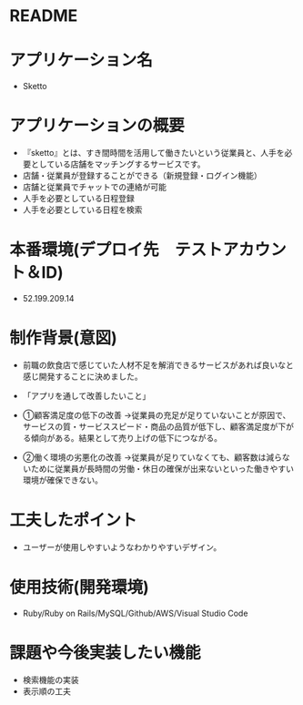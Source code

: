 # README

# アプリケーション名
- Sketto

# アプリケーションの概要
- 『sketto』とは、すき間時間を活用して働きたいという従業員と、人手を必要としている店舗をマッチングするサービスです。
- 店舗・従業員が登録することができる（新規登録・ログイン機能）
- 店舗と従業員でチャットでの連絡が可能
- 人手を必要としている日程登録
- 人手を必要としている日程を検索


# 本番環境(デプロイ先　テストアカウント＆ID)
- 52.199.209.14

# 制作背景(意図)
- 前職の飲食店で感じていた人材不足を解消できるサービスがあれば良いなと感じ開発することに決めました。

- 「アプリを通して改善したいこと」
- ①顧客満足度の低下の改善
  →従業員の充足が足りていないことが原因で、サービスの質・サービススピード・商品の品質が低下し、顧客満足度が下がる傾向がある。結果として売り上げの低下につながる。
- ②働く環境の劣悪化の改善
  →従業員が足りていなくても、顧客数は減らないために従業員が長時間の労働・休日の確保が出来ないといった働きやすい環境が確保できない。


# 工夫したポイント
- ユーザーが使用しやすいようなわかりやすいデザイン。

# 使用技術(開発環境)
- Ruby/Ruby on Rails/MySQL/Github/AWS/Visual Studio Code

# 課題や今後実装したい機能
- 検索機能の実装
- 表示順の工夫
